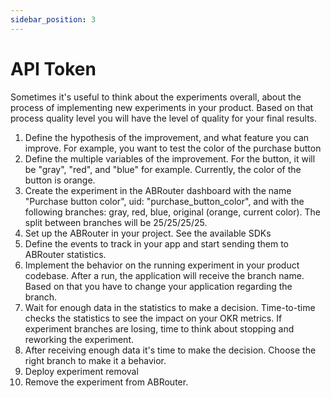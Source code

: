 ```yaml
---
sidebar_position: 3
---
```


# API Token

Sometimes it's useful to think about the experiments overall, about the process of implementing new experiments in your product. Based on that process quality level you will have the level of quality for your final results.

1. Define the hypothesis of the improvement, and what feature you can improve. For example, you want to test the color of the purchase button
2. Define the multiple variables of the improvement. For the button, it will be "gray", "red", and "blue" for example. Currently, the color of the button is orange.
3. Create the experiment in the ABRouter dashboard with the name "Purchase button color", uid: "purchase_button_color", and with the following branches: gray, red, blue, original (orange, current color). The split between branches will be 25/25/25/25.
4. Set up the ABRouter in your project. See the available SDKs
5. Define the events to track in your app and start sending them to ABRouter statistics.
6. Implement the behavior on the running experiment in your product codebase. After a run, the application will receive the branch name. Based on that you have to change your application regarding the branch.
7. Wait for enough data in the statistics to make a decision. Time-to-time checks the statistics to see the impact on your OKR metrics. If experiment branches are losing, time to think about stopping and reworking the experiment.
8. After receiving enough data it's time to make the decision. Choose the right branch to make it a behavior.
9. Deploy experiment removal
10. Remove the experiment from ABRouter.
